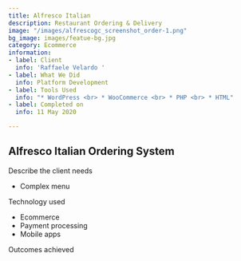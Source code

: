 ```yaml
---
title: Alfresco Italian
description: Restaurant Ordering & Delivery
image: "/images/alfrescogc_screenshot_order-1.png"
bg_image: images/featue-bg.jpg
category: Ecommerce
information:
- label: Client
  info: 'Raffaele Velardo '
- label: What We Did
  info: Platform Development
- label: Tools Used
  info: "* WordPress <br> * WooCommerce <br> * PHP <br> * HTML"
- label: Completed on
  info: 11 May 2020

---
```

## Alfresco Italian Ordering System

Describe the client needs

* Complex menu

Technology used

* Ecommerce
* Payment processing
* Mobile apps

Outcomes achieved